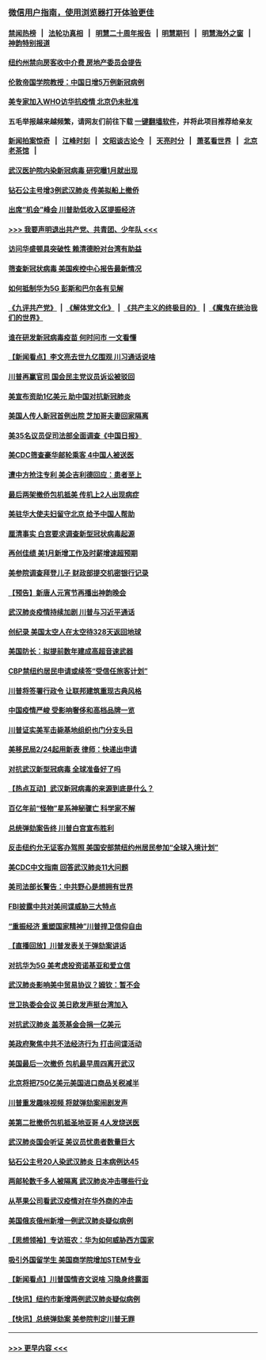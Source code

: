 ### [微信用户指南，使用浏览器打开体验更佳](https://github.com/gfw-breaker/banned-news1/blob/master/indexes/wechat-guide.md?t=0)
#### [禁闻热榜](热点新闻.md?t=0)  &nbsp;&nbsp;|&nbsp;&nbsp; [法轮功真相](https://github.com/gfw-breaker/truth/blob/master/README.md?t=0) &nbsp;&nbsp;|&nbsp;&nbsp; [明慧二十周年报告](https://github.com/gfw-breaker/mh-reports/blob/master/README.md?t=0) &nbsp;&nbsp;|&nbsp;&nbsp;[明慧期刊](https://github.com/gfw-breaker/mh-qikan) &nbsp;&nbsp;|&nbsp;&nbsp; [明慧海外之窗](https://github.com/gfw-breaker/mh-news/blob/master/README.md?t=0) &nbsp;&nbsp;|&nbsp;&nbsp; [神韵特别报道](https://github.com/gfw-breaker/mh-news/blob/master/shenyun.md?t=0)
#### [纽约州禁向房客收中介费  房地产委员会提告](../pages/nsc412/n11853360.md?t=02090033) 
#### [伦敦帝国学院教授：中国日增5万例新冠病例](../pages/nsc412/n11854174.md?t=02090033) 
#### [美专家加入WHO访华抗疫情 北京仍未批准](../pages/nsc412/n11854043.md?t=02090033) 
#### 五毛举报越来越频繁，请网友们前往下载 [一键翻墙软件](https://github.com/gfw-breaker/ssr-accounts)，并将此项目推荐给亲友
#### [新闻拍案惊奇](https://github.com/gfw-breaker/banned-news1/blob/master/pages/link4.md) &nbsp;&nbsp;|&nbsp;&nbsp; [江峰时刻](https://github.com/gfw-breaker/banned-news1/blob/master/pages/link4.md) &nbsp;&nbsp;|&nbsp;&nbsp; [文昭谈古论今](https://github.com/gfw-breaker/banned-news1/blob/master/pages/link4.md) &nbsp;&nbsp;|&nbsp;&nbsp; [天亮时分](https://github.com/gfw-breaker/banned-news1/blob/master/pages/link4.md) &nbsp;&nbsp;|&nbsp;&nbsp; [萧茗看世界](https://github.com/gfw-breaker/banned-news1/blob/master/pages/link4.md) &nbsp;&nbsp;|&nbsp;&nbsp; [北京老茶馆](https://github.com/gfw-breaker/banned-news1/blob/master/pages/link4.md) &nbsp;&nbsp;|&nbsp;&nbsp; 
#### [武汉医护院内染新冠病毒 研究曝1月就出现](../pages/nsc412/n11852928.md?t=02090033) 
#### [钻石公主号增3例武汉肺炎 传美拟船上撤侨](../pages/nsc412/n11853240.md?t=02090033) 
#### [出席“机会”峰会 川普助低收入区提振经济](../pages/nsc412/n11853232.md?t=02090033) 
#### [>>> 我要声明退出共产党、共青团、少年队 <<<](https://github.com/begood0513/goodnews/blob/master/quit/letter.md) 
#### [访问华盛顿具突破性 赖清德盼对台湾有助益](../pages/nsc412/n11853129.md?t=02090033) 
#### [筛查新冠状病毒 美国疾控中心报告最新情况](../pages/nsc412/n11853070.md?t=02090033) 
#### [如何抵制华为5G 彭斯和巴尔各有见解](../pages/nsc412/n11852535.md?t=02090033) 
#### [《九评共产党》](https://github.com/begood0513/9ping.md/blob/master/README.md) &nbsp;|&nbsp; [《解体党文化》](../../../../jtdwh.md/blob/master/README.md)  &nbsp;|&nbsp; [《共产主义的终极目的》](../../../../gczydzjmd.md/blob/master/README.md) &nbsp;|&nbsp; [《魔鬼在统治我们的世界》](../../../../mgztzwmdsj.md/blob/master/README.md) 
#### [谁在研发新冠病毒疫苗 何时问市 一文看懂](../pages/nsc412/n11852840.md?t=02090033) 
#### [【新闻看点】李文亮去世九亿围观 川习通话说啥](../pages/nsc412/n11852360.md?t=02090033) 
#### [川普再赢官司 国会民主党议员诉讼被驳回](../pages/nsc412/n11852287.md?t=02090033) 
#### [美宣布资助1亿美元 助中国对抗新冠肺炎](../pages/nsc412/n11852531.md?t=02090033) 
#### [美国人传人新冠首例出院 芝加哥夫妻回家隔离](../pages/nsc412/n11852452.md?t=02090033) 
#### [美35名议员促司法部全面调查《中国日报》](../pages/nsc412/n11852435.md?t=02090033) 
#### [美CDC筛查豪华邮轮乘客 4中国人被送医](../pages/nsc412/n11852085.md?t=02090033) 
#### [遭中方抢注专利 美企吉利德回应：患者至上](../pages/nsc412/n11852037.md?t=02090033) 
#### [最后两架撤侨包机抵美 传机上2人出现病症](../pages/nsc412/n11852173.md?t=02090033) 
#### [美驻华大使夫妇留守北京 给予中国人帮助](../pages/nsc412/n11852165.md?t=02090033) 
#### [厘清事实 白宫要求调查新型冠状病毒起源](../pages/nsc412/n11852106.md?t=02090033) 
#### [再创佳绩 美1月新增工作及时薪增速超预期](../pages/nsc412/n11852174.md?t=02090033) 
#### [美参院调查拜登儿子 财政部提交机密银行记录](../pages/nsc412/n11851808.md?t=02090033) 
#### [【预告】新唐人元宵节再播出神韵晚会](../pages/nsc412/n11843192.md?t=02090033) 
#### [武汉肺炎疫情持续加剧 川普与习近平通话](../pages/nsc412/n11851613.md?t=02090033) 
#### [创纪录 美国太空人在太空待328天返回地球](../pages/nsc412/n11851266.md?t=02090033) 
#### [美国防长：拟提前数年建成高超音速武器](../pages/nsc412/n11850959.md?t=02090033) 
#### [CBP禁纽约居民申请或续签“受信任旅客计划”](../pages/nsc412/n11850857.md?t=02090033) 
#### [川普将签署行政令 让联邦建筑重现古典风格](../pages/nsc412/n11850654.md?t=02090033) 
#### [中国疫情严峻 受影响奢侈和高档品牌一览](../pages/nsc412/n11850319.md?t=02090033) 
#### [川普证实美军击毙基地组织也门分支头目](../pages/nsc412/n11850383.md?t=02090033) 
#### [美移民局2/24起用新表 律师：快递出申请](../pages/nsc412/n11848220.md?t=02090033) 
#### [对抗武汉新型冠病毒 全球准备好了吗](../pages/nsc412/n11850142.md?t=02090033) 
#### [【热点互动】武汉新冠病毒的来源到底是什么？](../pages/nsc412/n11849749.md?t=02090033) 
#### [百亿年前“怪物”星系神秘骤亡 科学家不解](../pages/nsc412/n11849863.md?t=02090033) 
#### [总统弹劾案告终 川普白宫宣布胜利](../pages/nsc412/n11849985.md?t=02090033) 
#### [反击纽约允无证客办驾照  美国安部禁纽约州居民参加“全球入境计划”](../pages/nsc412/n11849828.md?t=02090033) 
#### [美CDC中文指南 回答武汉肺炎11大问题](../pages/nsc412/n11849703.md?t=02090033) 
#### [美司法部长警告：中共野心是想拥有世界](../pages/nsc412/n11849769.md?t=02090033) 
#### [FBI披露中共对美间谍威胁三大特点](../pages/nsc412/n11849700.md?t=02090033) 
#### [“重振经济 重塑国家精神”川普捍卫信仰自由](../pages/nsc412/n11849641.md?t=02090033) 
#### [【直播回放】川普发表关于弹劾案讲话](../pages/nsc412/n11849472.md?t=02090033) 
#### [对抗华为5G 美考虑投资诺基亚和爱立信](../pages/nsc412/n11849510.md?t=02090033) 
#### [武汉肺炎影响美中贸易协议？姆钦：暂不会](../pages/nsc412/n11849497.md?t=02090033) 
#### [世卫执委会会议 美日欧发声挺台湾加入](../pages/nsc412/n11849433.md?t=02090033) 
#### [对抗武汉肺炎 盖茨基金会捐一亿美元](../pages/nsc412/n11848953.md?t=02090033) 
#### [美政府聚焦中共不法经济行为 打击间谍活动](../pages/nsc412/n11849322.md?t=02090033) 
#### [美国最后一次撤侨 包机最早周四离开武汉](../pages/nsc412/n11849395.md?t=02090033) 
#### [北京将把750亿美元美国进口商品关税减半](../pages/nsc412/n11848896.md?t=02090033) 
#### [川普重发趣味视频 将就弹劾案闹剧发声](../pages/nsc412/n11848715.md?t=02090033) 
#### [美第二批撤侨包机抵圣地亚哥 4人发烧送医](../pages/nsc412/n11847923.md?t=02090033) 
#### [武汉肺炎国会听证 美议员忧患者数量巨大](../pages/nsc412/n11844851.md?t=02090033) 
#### [钻石公主号20人染武汉肺炎 日本病例达45](../pages/nsc412/n11847823.md?t=02090033) 
#### [两邮轮数千多人被隔离 武汉肺炎冲击哪些行业](../pages/nsc412/n11847456.md?t=02090033) 
#### [从苹果公司看武汉疫情对在华外商的冲击](../pages/nsc412/n11847586.md?t=02090033) 
#### [美国俄亥俄州新增一例武汉肺炎疑似病例](../pages/nsc412/n11847714.md?t=02090033) 
#### [【思想领袖】专访班农：华为如何威胁西方国家](../pages/nsc412/n11847306.md?t=02090033) 
#### [吸引外国留学生 美国商学院增加STEM专业](../pages/nsc412/n11847417.md?t=02090033) 
#### [【新闻看点】川普国情咨文说啥 习隐身终露面](../pages/nsc412/n11847016.md?t=02090033) 
#### [【快讯】纽约市新增两例武汉肺炎疑似病例](../pages/nsc412/n11847250.md?t=02090033) 
#### [【快讯】总统弹劾案 美参院判定川普无罪](../pages/nsc412/n11847316.md?t=02090033) 

----
#### [ >>> 更早内容 <<< ](../indexes/nsc412-earlier.md)
